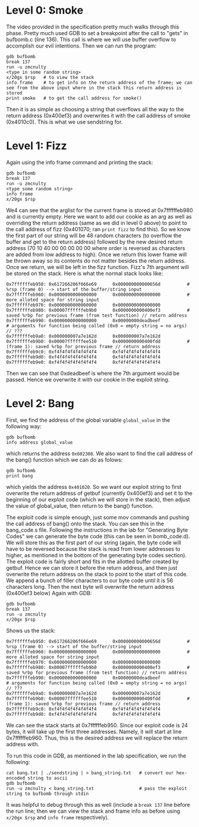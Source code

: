 # Level 0: Smoke

The video provided in the specification pretty much walks through this phase. Pretty much used GDB to set a breakpoint
after the call to "gets" in bufbomb.c (line 136). This call is where we will use buffer overflow to accomplish our evil intentions.
Then we can run the program:

```
gdb bufbomb
break 137
run -u zmcnulty
<type in some random string>
x/20gx $rsp   # to view the stack
info frame    # to get info on the return address of the frame; we can see from the above input where in the stack this return address is stored
print smoke   # to get the call address for smoke()
```

Then it is as simple as choosing a string that overflows all the way to the return address (0x400ef3) and overwrites it with the call address of smoke (0x4010c0). This is
what we use sendstring for.



# Level 1: Fizz

Again using the info frame command and printing the stack:

```
gdb bufbomb
break 137
run -u zmcnulty
<type some random string>
info frame
x/20gx $rsp
```

We4 can see that the arglist for the current frame is stored at 0x7ffffffeb980 and is currently empty. Here we want
to add our cookie as an arg as well as overriding the return address (same as we did in level 0 above) to point to the call
address of fizz (0x401070; ran `print fizz` to find this). So we know the first part of our string will be 48 random characters (to overflow the buffer and get to the return address)
followed by the new desired return address (70 10 40 00 00 00 00 00 where order is reversed as characters are added from low address to high). Once we return this lower frame will be
thrown away so its contents do not matter besides the return address. Once we return, we will be left in the fizz function. Fizz's 7th argument will be stored on the stack.
Here is what the normal stack looks like:


```
0x7ffffffeb950: 0x617266206f666e69      0x000000000000656d          # %rsp (frame 0) --> start of the buffer/string input
0x7ffffffeb960: 0x0000000000000000      0x0000000000000000          # more alloted space for string input
0x7ffffffeb970: 0x0000000000000000      0x0000000000000000
0x7ffffffeb980: 0x00007ffffffeb9b0      0x0000000000400ef3          # saved %rbp for previous frame (from test function) // return address
0x7ffffffeb990: 0x0000000000000000      0x00000000deadbeef              # arguments for function being called (0x0 = empty string = no args) // ???
0x7ffffffeb9a0: 0x000000007a7e162d      0x000000007a7e162d
0x7ffffffeb9b0: 0x00007ffffffee510      0x0000000000400fdd          # (frame 1): saved %rbp for previous frame // return address
0x7ffffffeb9c0: 0xf4f4f4f4f4f4f4f4      0xf4f4f4f4f4f4f4f4
0x7ffffffeb9d0: 0xf4f4f4f4f4f4f4f4      0xf4f4f4f4f4f4f4f4
0x7ffffffeb9e0: 0xf4f4f4f4f4f4f4f4      0xf4f4f4f4f4f4f4f4
```

Then we can see that 0xdeadbeef is where the 7th argument would be passed. Hence we overwrite it with our cookie in the exploit string.



# Level 2: Bang

First, we find the address of the global variable `global_value` in the following way:

```
gdb bufbomb
info address global_value
```

which returns the address `0x602308`. We also want to find the call address of the bang() function which we can do as folows:

```
gdb bufbomb
print bang
```

which yields the address `0x401020`. So we want our exploit string to first overwrite the return address of getbuf (currently 0x400ef3) and set it to the beginning of
our exploit code (which we will store in the stack), then adjust the value of global_value, then return to the bang() function.

The exploit code is simple enough, just some mov commands and pushing the call address of bang() onto the stack. You can see this in the bang_code.s file. Following the instructions in the lab
for "Generating Byte Codes" we can generate the byte code (this can be seen in bomb_code.d). We will store this as the first part of our string (again, the byte code will have to be reversed because
the stack is read from lower addresses to higher, as mentioned in the bottom of the generating byte codes section).
The exploit code is fairly short and fits in the allotted buffer created by getbuf. Hence we can store it before the return address, and then just overwrite the return
address on the stack to point to the start of this code. We append a bunch of filler characters to our byte code
until it is 56 characters long. Then the next byte will overwrite the return address (0x400ef3 below) Again with GDB:


```
gdb bufbomb
break 137
run -u zmcnulty
x/20gx $rsp
```

Shows us the stack:

```
0x7ffffffeb950: 0x617266206f666e69      0x000000000000656d          # %rsp (frame 0) --> start of the buffer/string input
0x7ffffffeb960: 0x0000000000000000      0x0000000000000000          # more alloted space for string input
0x7ffffffeb970: 0x0000000000000000      0x0000000000000000
0x7ffffffeb980: 0x00007ffffffeb9b0      0x0000000000400ef3          # saved %rbp for previous frame (from test function) // return address
0x7ffffffeb990: 0x0000000000000000      0x00000000deadbeef              # arguments for function being called (0x0 = empty string = no args) // ???
0x7ffffffeb9a0: 0x000000007a7e162d      0x000000007a7e162d
0x7ffffffeb9b0: 0x00007ffffffee510      0x0000000000400fdd          # (frame 1): saved %rbp for previous frame // return address
0x7ffffffeb9c0: 0xf4f4f4f4f4f4f4f4      0xf4f4f4f4f4f4f4f4
0x7ffffffeb9d0: 0xf4f4f4f4f4f4f4f4      0xf4f4f4f4f4f4f4f4
```
We can see the stack starts at 0x7ffffffeb950. Since our exploit code is 24 bytes, it will take up the first 
three addresses. Namely, it will start at line 0x7ffffffeb960. Thus, this is the desired address we will replace the return address with.

To run this code in GDB, as mentioned in the lab specification, we run the following:


```
cat bang.txt | ./sendstring | > bang_string.txt   # convert our hex-encoded string to ascii
gdb bufbomb
run -u zmcnulty < bang_string.txt                 # pass the exploit string to bufbomb through stdin
```

It was helpful to debug through this as well (include a `break 137` line before the run line; then we can view the stack and frame info as before
using `x/20gx $rsp` and `info frame` respectively).

